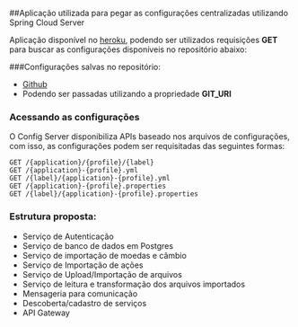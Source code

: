 ##Aplicação utilizada para pegar as configurações centralizadas utilizando Spring Cloud Server

Aplicação disponível no [heroku](https://immense-sierra-31442.herokuapp.com/),
podendo ser utilizados requisições **GET** para buscar as configurações disponíveis no repositório abaixo:

###Configurações salvas  no repositório:
* [Github](https://github.com/clebrsonn/application-properties.git)
* Podendo ser passadas utilizando a propriedade **GIT_URI**

### Acessando as configurações

O Config Server disponibiliza APIs baseado nos arquivos de configurações, com isso,
as configurações podem ser requisitadas das seguintes formas:


````
GET /{application}/{profile}/{label}
GET /{application}-{profile}.yml
GET /{label}/{application}-{profile}.yml
GET /{application}-{profile}.properties
GET /{label}/{application}-{profile}.properties
````

### Estrutura proposta:

* Serviço de Autenticação
* Serviço de banco de dados em Postgres
* Serviço de importação de moedas e câmbio
* Serviço de Importação de ações
* Serviço de Upload/Importação de arquivos
* Serviço de leitura e transformação dos arquivos importados
* Mensageria para comunicação 
* Descoberta/cadastro de serviços
* API Gateway

